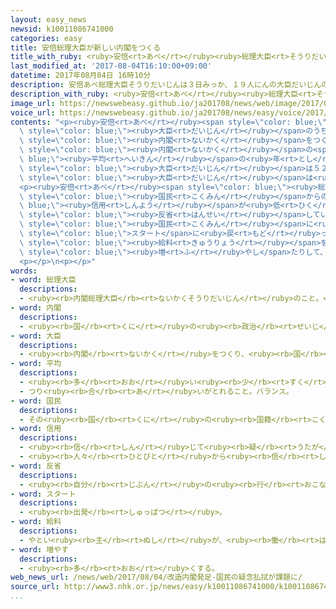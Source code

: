 ```yaml
---
layout: easy_news
newsid: k10011086741000
categories: easy
title: 安倍総理大臣が新しい内閣をつくる
title_with_ruby: <ruby>安倍<rt>あべ</rt></ruby><ruby>総理大臣<rt>そうりだいじん</rt></ruby>が<ruby>新<rt>あたら</rt></ruby>しい<ruby>内閣<rt>ないかく</rt></ruby>をつくる
last_modified_at: '2017-08-04T16:10:00+09:00'
datetime: 2017年08月04日 16時10分
description: 安倍あべ総理大臣そうりだいじんは３日みっか、１９人にんの大臣だいじんのうち１３人にんを変かえて、新あたらしい内閣ないかくをつくりました。
description_with_ruby: <ruby>安倍<rt>あべ</rt></ruby><ruby>総理大臣<rt>そうりだいじん</rt></ruby>は<ruby>３日<rt>みっか</rt></ruby>、１９<ruby>人<rt>にん</rt></ruby>の<ruby>大臣<rt>だいじん</rt></ruby>のうち１３<ruby>人<rt>にん</rt></ruby>を<ruby>変<rt>か</rt></ruby>えて、<ruby>新<rt>あたら</rt></ruby>しい<ruby>内閣<rt>ないかく</rt></ruby>をつくりました。
image_url: https://newswebeasy.github.io/ja201708/news/web/image/2017/08/04/k10011086741000.jpg
voice_url: https://newswebeasy.github.io/ja201708/news/easy/voice/2017/08/04/k10011086741000.mp3
contents: "<p><ruby>安倍<rt>あべ</rt></ruby><span style=\"color: blue;\"><ruby>総理大臣<rt>そうりだいじん</rt></ruby></span>は<ruby>３日<rt>みっか</rt></ruby>、１９<ruby>人<rt>にん</rt></ruby>の<span\
  \ style=\"color: blue;\"><ruby>大臣<rt>だいじん</rt></ruby></span>のうち１３<ruby>人<rt>にん</rt></ruby>を<ruby>変<rt>か</rt></ruby>えて、<ruby>新<rt>あたら</rt></ruby>しい<span\
  \ style=\"color: blue;\"><ruby>内閣<rt>ないかく</rt></ruby></span>をつくりました。</p>\n<p><ruby>新<rt>あたら</rt></ruby>しい<span\
  \ style=\"color: blue;\"><ruby>内閣<rt>ないかく</rt></ruby></span>の<span style=\"color:\
  \ blue;\"><ruby>平均<rt>へいきん</rt></ruby></span>の<ruby>年<rt>とし</rt></ruby>は６１．６<ruby>歳<rt>さい</rt></ruby>です。<ruby>最<rt>もっと</rt></ruby>も<ruby>若<rt>わか</rt></ruby>い<span\
  \ style=\"color: blue;\"><ruby>大臣<rt>だいじん</rt></ruby></span>は５２<ruby>歳<rt>さい</rt></ruby>です。<ruby>女性<rt>じょせい</rt></ruby>の<span\
  \ style=\"color: blue;\"><ruby>大臣<rt>だいじん</rt></ruby></span>は<ruby>２人<rt>ふたり</rt></ruby>で、<ruby>前<rt>まえ</rt></ruby>より<ruby>１人<rt>ひとり</rt></ruby><ruby>少<rt>すく</rt></ruby>なくなりました。</p>\n\
  <p><ruby>安倍<rt>あべ</rt></ruby><span style=\"color: blue;\"><ruby>総理大臣<rt>そうりだいじん</rt></ruby></span>は「<span\
  \ style=\"color: blue;\"><ruby>国民<rt>こくみん</rt></ruby></span>からの<span style=\"color:\
  \ blue;\"><ruby>信用<rt>しんよう</rt></ruby></span>が<ruby>低<rt>ひく</rt></ruby>くなったことを<ruby>深<rt>ふか</rt></ruby>く<span\
  \ style=\"color: blue;\"><ruby>反省<rt>はんせい</rt></ruby></span>しています」と<ruby>言<rt>い</rt></ruby>って、<span\
  \ style=\"color: blue;\"><ruby>国民<rt>こくみん</rt></ruby></span>に<ruby>謝<rt>あやま</rt></ruby>りました。そして、「<span\
  \ style=\"color: blue;\">スタート</span>に<ruby>戻<rt>もど</rt></ruby>った<ruby>気持<rt>きも</rt></ruby>ちで、<ruby>働<rt>はたら</rt></ruby>く<ruby>人<rt>ひと</rt></ruby>の<span\
  \ style=\"color: blue;\"><ruby>給料<rt>きゅうりょう</rt></ruby></span>を<ruby>上<rt>あ</rt></ruby>げたり<ruby>仕事<rt>しごと</rt></ruby>を<span\
  \ style=\"color: blue;\"><ruby>増<rt>ふ</rt></ruby>やし</span>たりして、<ruby>日本<rt>にっぽん</rt></ruby>の<ruby>経済<rt>けいざい</rt></ruby>がよくなるように<ruby>頑張<rt>がんば</rt></ruby>ります」と<ruby>話<rt>はな</rt></ruby>しました。</p>\n\
  <p></p>\n<p></p>"
words:
- word: 総理大臣
  descriptions:
  - <ruby><rb>内閣総理大臣</rb><rt>ないかくそうりだいじん</rt></ruby>のこと。<ruby><rb>内閣</rb><rt>ないかく</rt></ruby>の<ruby><rb>最高責任者</rb><rt>さいこうせきにんしゃ</rt></ruby>で、<ruby><rb>国会議員</rb><rt>こっかいぎいん</rt></ruby>の<ruby><rb>中</rb><rt>なか</rt></ruby>から<ruby><rb>議員</rb><rt>ぎいん</rt></ruby>が<ruby><rb>選</rb><rt>えら</rt></ruby>び、<ruby><rb>天皇</rb><rt>てんのう</rt></ruby>が<ruby><rb>認</rb><rt>みと</rt></ruby>めて<ruby><rb>決</rb><rt>き</rt></ruby>まる。<ruby><rb>首相</rb><rt>しゅしょう</rt></ruby>。<ruby><rb>総理</rb><rt>そうり</rt></ruby>。
- word: 内閣
  descriptions:
  - <ruby><rb>国</rb><rt>くに</rt></ruby>の<ruby><rb>政治</rb><rt>せいじ</rt></ruby>を<ruby><rb>行</rb><rt>おこな</rt></ruby>う<ruby><rb>大臣</rb><rt>だいじん</rt></ruby>たちの<ruby><rb>集</rb><rt>あつ</rt></ruby>まり。<ruby><rb>政府</rb><rt>せいふ</rt></ruby>。
- word: 大臣
  descriptions:
  - <ruby><rb>内閣</rb><rt>ないかく</rt></ruby>をつくり、<ruby><rb>国</rb><rt>くに</rt></ruby>の<ruby><rb>政治</rb><rt>せいじ</rt></ruby>で、もっとも<ruby><rb>責任</rb><rt>せきにん</rt></ruby>のある<ruby><rb>人</rb><rt>ひと</rt></ruby>。<ruby><rb>総理大臣</rb><rt>そうりだいじん</rt></ruby>と<ruby><rb>国務大臣</rb><rt>こくむだいじん</rt></ruby>とがある。
- word: 平均
  descriptions:
  - <ruby><rb>多</rb><rt>おお</rt></ruby>い<ruby><rb>少</rb><rt>すく</rt></ruby>ないや<ruby><rb>高</rb><rt>たか</rt></ruby>い<ruby><rb>低</rb><rt>ひく</rt></ruby>いなどがないように、ならすこと。
  - つり<ruby><rb>合</rb><rt>あ</rt></ruby>いがとれること。バランス。
- word: 国民
  descriptions:
  - その<ruby><rb>国</rb><rt>くに</rt></ruby>の<ruby><rb>国籍</rb><rt>こくせき</rt></ruby>を<ruby><rb>持</rb><rt>も</rt></ruby>つ<ruby><rb>人々</rb><rt>ひとびと</rt></ruby>。
- word: 信用
  descriptions:
  - <ruby><rb>信</rb><rt>しん</rt></ruby>じて<ruby><rb>疑</rb><rt>うたが</rt></ruby>わないこと。
  - <ruby><rb>人々</rb><rt>ひとびと</rt></ruby>から<ruby><rb>信</rb><rt>しん</rt></ruby>じられていること。
- word: 反省
  descriptions:
  - <ruby><rb>自分</rb><rt>じぶん</rt></ruby>の<ruby><rb>行</rb><rt>おこな</rt></ruby>いをふり<ruby><rb>返</rb><rt>かえ</rt></ruby>って、よく<ruby><rb>考</rb><rt>かんが</rt></ruby>えてみること。
- word: スタート
  descriptions:
  - <ruby><rb>出発</rb><rt>しゅっぱつ</rt></ruby>。
- word: 給料
  descriptions:
  - やとい<ruby><rb>主</rb><rt>ぬし</rt></ruby>が、<ruby><rb>働</rb><rt>はたら</rt></ruby>いた<ruby><rb>人</rb><rt>ひと</rt></ruby>にはらうお<ruby><rb>金</rb><rt>かね</rt></ruby>。<ruby><rb>給与</rb><rt>きゅうよ</rt></ruby>。サラリー。
- word: 増やす
  descriptions:
  - <ruby><rb>多</rb><rt>おお</rt></ruby>くする。
web_news_url: /news/web/2017/08/04/改造内閣発足-国民の疑念払拭が課題に/
source_url: http://www3.nhk.or.jp/news/easy/k10011086741000/k10011086741000.html
...
```

